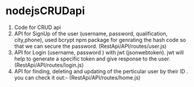 # nodejsCRUDapi
1. Code for CRUD api
2. API for SignUp of the user (username, password, qualification, city,phone), used bcrypt npm package for genrating the hash code so that we can secure the password. (RestApi/API/routes/user.js)
3. API for Login (username, password ) with jwt (jsonwebtoken). jwt will help to generate a specific token and give response to the user. (RestApi/API/routes/login.js)
4. API for finding, deleting and updating of the perticular user by their ID . you can check it out:- (RestApi/API/routes/home.js)
